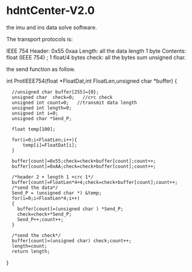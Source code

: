 # hdntCenter-V2.0
the imu and ins data solve software.

The transport protocols is:

IEEE 754
Header: 0x55 0xaa
Length: all the data length 1 byte
Contents: float (IEEE 754) ; 1 float/4 bytes
check: all the bytes sum unsigned char.

the send function as follow.

int ProtIEEE754(float *FloatDat,int FloatLen,unsigned char *buffer)
{


      //unsigned char buffer[255]={0};
      unsigned char  check=0;   //crc check
      unsigned int count=0;   //transmit data length
      unsigned int length=0;
      unsigned int i=0;
      unsigned char *Send_P;

      float temp[100];

      for(i=0;i<FloatLen;i++){
    	  temp[i]=FloatDat[i];
      }

      buffer[count]=0x55;check=check+buffer[count];count++;
      buffer[count]=0xAA;check=check+buffer[count];count++;

      /*header 2 + length 1 +crc 1*/
      buffer[count]=FloatLen*4+4;check=check+buffer[count];count++;
      /*send the data*/
      Send_P = (unsigned char *) &temp;
      for(i=0;i<FloatLen*4;i++)
      {
        buffer[count]=(unsigned char ) *Send_P;
        check=check+*Send_P;
        Send_P++;count++;
      }

      /*send the check*/
      buffer[count]=(unsigned char) check;count++;
      length=count;
      return length;
}
